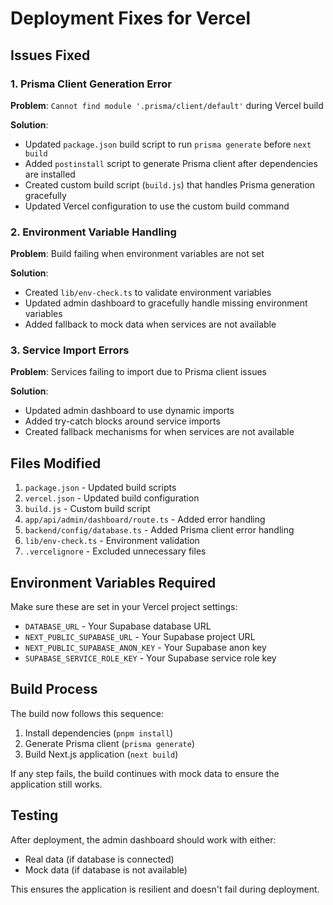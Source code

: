 # Deployment Fixes for Vercel

## Issues Fixed

### 1. Prisma Client Generation Error
**Problem**: `Cannot find module '.prisma/client/default'` during Vercel build

**Solution**: 
- Updated `package.json` build script to run `prisma generate` before `next build`
- Added `postinstall` script to generate Prisma client after dependencies are installed
- Created custom build script (`build.js`) that handles Prisma generation gracefully
- Updated Vercel configuration to use the custom build command

### 2. Environment Variable Handling
**Problem**: Build failing when environment variables are not set

**Solution**:
- Created `lib/env-check.ts` to validate environment variables
- Updated admin dashboard to gracefully handle missing environment variables
- Added fallback to mock data when services are not available

### 3. Service Import Errors
**Problem**: Services failing to import due to Prisma client issues

**Solution**:
- Updated admin dashboard to use dynamic imports
- Added try-catch blocks around service imports
- Created fallback mechanisms for when services are not available

## Files Modified

1. `package.json` - Updated build scripts
2. `vercel.json` - Updated build configuration
3. `build.js` - Custom build script
4. `app/api/admin/dashboard/route.ts` - Added error handling
5. `backend/config/database.ts` - Added Prisma client error handling
6. `lib/env-check.ts` - Environment validation
7. `.vercelignore` - Excluded unnecessary files

## Environment Variables Required

Make sure these are set in your Vercel project settings:

- `DATABASE_URL` - Your Supabase database URL
- `NEXT_PUBLIC_SUPABASE_URL` - Your Supabase project URL
- `NEXT_PUBLIC_SUPABASE_ANON_KEY` - Your Supabase anon key
- `SUPABASE_SERVICE_ROLE_KEY` - Your Supabase service role key

## Build Process

The build now follows this sequence:

1. Install dependencies (`pnpm install`)
2. Generate Prisma client (`prisma generate`)
3. Build Next.js application (`next build`)

If any step fails, the build continues with mock data to ensure the application still works.

## Testing

After deployment, the admin dashboard should work with either:
- Real data (if database is connected)
- Mock data (if database is not available)

This ensures the application is resilient and doesn't fail during deployment.
